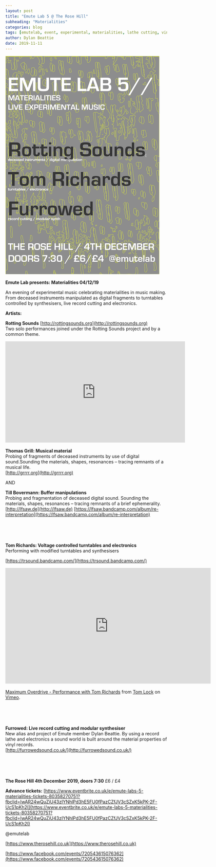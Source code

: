 ```yaml
---
layout: post
title: "Emute Lab 5 @ The Rose Hill"
subheading: "Materialities"
categories: blog
tags: [emutelab, event, experimental, materialities, lathe cutting, vinyl]
author: Dylan Beattie
date: 2019-11-11
---
```



![EmuteLab5](/img/emutelab5.jpg)



<b>Emute Lab presents: Materialities 04/12/19</b>



An evening of experimental music celebrating materialities in music making. From deceased instruments manipulated as digital fragments to turntables controlled by synthesisers, live record cutting and electronics.



<b>Artists:</b>


<b>Rotting Sounds</b> [http://rottingsounds.org](http://rottingsounds.org)
<br>Two solo performances joined under the Rotting Sounds project and by a common theme.

<iframe width="560" height="315" src="https://www.youtube.com/embed/AnnTJvAejzo" frameborder="0" allow="accelerometer; autoplay; encrypted-media; gyroscope; picture-in-picture" allowfullscreen></iframe>

<b>Thomas Grill: Musical material</b>
<br>Probing of fragments of deceased instruments by use of digital sound.Sounding the materials, shapes, resonances – tracing remnants of a musical life.
<br>
[http://grrrr.org](http://grrrr.org)

AND

<b>Till Bovermann: Buffer manipulations</b><br>
Probing and fragmentation of deceased digital sound.
Sounding the materials, shapes, resonances – tracing remnants of a brief ephemerality.<br>
[http://lfsaw.de](http://lfsaw.de)
[https://lfsaw.bandcamp.com/album/re-interpretation](https://lfsaw.bandcamp.com/album/re-interpretation)


<p></p>
<br>
<br>
<br>

<b>Tom Richards: Voltage controlled turntables and electronics</b><br>
Performing with modified turntables and synthesisers 



[https://trsound.bandcamp.com/](https://trsound.bandcamp.com/)

<iframe src="https://player.vimeo.com/video/258282473?title=0&byline=0&portrait=0" width="640" height="360" frameborder="0" allow="autoplay; fullscreen" allowfullscreen></iframe>
<p>
<a href="https://vimeo.com/258282473">Maximum Overdrive - Performance with Tom Richards</a> from <a href="https://vimeo.com/user40747262">Tom Lock</a> on <a href="https://vimeo.com">Vimeo</a>.</p>


<p></p>
<br>
<br>
<br>

<b>Furrowed: Live record cutting and modular synthesiser</b><br>
New alias and project of Emute member Dylan Beattie. By using a record lathe and electronics a sound world is built around the material properties of vinyl records.  <br>
[http://furrowedsound.co.uk/](http://furrowedsound.co.uk/)

<br>
<br>
<br>
<p></p>

<b>The Rose Hill 4th December 2019, doors 7:30</b>
£6 / £4

<b>Advance tickets:</b> [https://www.eventbrite.co.uk/e/emute-labs-5-materialities-tickets-80358270751?fbclid=IwAR24wQuZiU43zIYNhlPd3hE5FU0fPazCZfJV3cSZxK5kPK-2F-UcS1pKh2I](https://www.eventbrite.co.uk/e/emute-labs-5-materialities-tickets-80358270751?fbclid=IwAR24wQuZiU43zIYNhlPd3hE5FU0fPazCZfJV3cSZxK5kPK-2F-UcS1pKh2I)

@emutelab



[https://www.therosehill.co.uk](https://www.therosehill.co.uk)

[https://www.facebook.com/events/720543615076362](https://www.facebook.com/events/720543615076362)